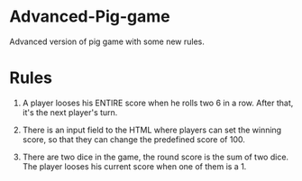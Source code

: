 # Advanced-Pig-game
Advanced version of pig game with some new rules.

# Rules

1. A player looses his ENTIRE score when he rolls two 6 in a row. After that, it's the 
next player's turn.

2. There is an input field to the HTML where players can set the winning score, so that they 
can change the predefined score of 100.

3. There are two dice in the game, the round score is the sum of two dice. The player looses his current
score when one of them is a 1.
